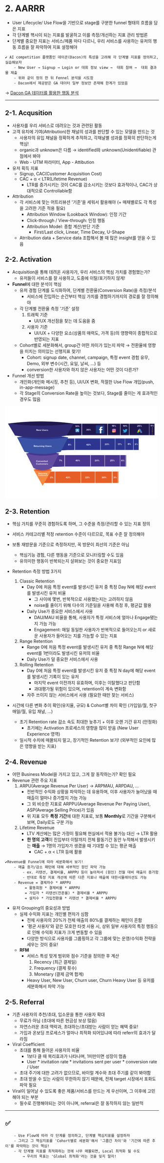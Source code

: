 # 2. AARRR
- User Lifecycle/ Use Flow을 기반으로 stage를 구분한 funnel 형태의 흐름을 담은 지표
- 각 단계별 핵시이 되는 지표를 발굴하고 이를 측정/개선하는 지표 관리 방법론
- 단계별 중요한 지표는 서비스/제품 마다 다르니, 우리 서비스를 사용하는 유저의 행동 흐름을 잘 파악하여 지표 설정해야
```
✔ AI competition 플랫폼인 데이콘(Dacon)의 특성을 고려해 각 단계별 지표를 정의하고, 실습해보자
	- New User → Signup → Login or 대회 정보 view →  대회 참여 →  대회 결과물 제출
	- 위와 같이 정의 한 뒤 Fennel 분석을 시도함
	- Dacon에서 제공받은 GA 데이터 일부 정보만 존재해 한계가 있었음
```
→ [Dacon GA 데이터를 활용한 행동 분석](https://github.com/ssujeong/User_Acquisition-Retention)

---------------------
 
## 2-1. Acqusition
- 사용자를 우리 서비스로 데려오는 것과 관련된 활동
- 고객 유치에 기여(Attribution)한 채널의 성과를 판단할 수 있는 모델을 만드는 것
	- 사용자의 유입 채널을 정확하게 추적하고, 각채널별 성과를 정확히 판단하는게 핵심!
	- organic과 unknown은 다름 → identified와 unknown(Unidentifiable) 관점에서 봐야
	- Web - UTM 파라미터, App - Attibution
- 유저 획득 지표
	- Signup, CAC(Customer Acquisition Cost)
	- CAC + α < LTR(Lifetime Revenue)
		- LTR를 증가시키는 것이 CAC를 감소시키는 것보다 효과적이나, CAC가 상대적으로 Controllable함
- Attribution
	- 각 서비스에 맞는 어트리뷰션 '기준'을 세워서 활용해야 (+ 매채별로도 각 특성을 고려한 기준 적용 필요)
		- Attribution Window (Lookback Window): 인정 기간
		- Click-through / View-through: 인정 행동
		- Attribution Model: 종합 계산/판단 기준
			- First/Last click, Linear, Time Decay, U-Shape
	- Atrribution data + Service data 조합해서 볼 때 많은 insight를 얻을 수 있음

## 2-2. Activation
- Acquisition을 통해 데려온 사용자가, 우리 서비스의 핵심 가치를 경험했는가?
	- 유저들이 서비스를 잘 사용하고, 도중에 이탈/포기하지 않게!
- **Funnel**에 대한 분석이 핵심
	- 유저 경험 단계를 도식화하여, 단계별 전환율(Conversion Rate)을 측정/분석
		- 서비스에 진입하는 순간부터 핵심 가치를 경험하기까지의 경로를 잘 정의해야
	- 각 단계별 전환율 측정 '기준' 설정
		1. 트래픽 기준
			- UI/UX 개선점을 찾는 데 도움을 줌
		2. 사용자 기준
			- UI/UX + 다양한 요소(상품의 매력도, 가격 등)의 영향력이 종합적으로 반영되는 지표
	- Cohort별로 세분화해서, group간 어떤 차이가 있는지 파악 → 전환율에 영향을 미치는 의미있는 선행지표 찾기!
		- Cohort: signup date, channel, campaign, 특정 event 경험 유무, Demo, 외부 변수(시간, 요일, 날씨, ...) 등
		- conversion한 사용자와 하지 않은 사용자는 어떤 것이 다른가? 
- Funnel 개선 방법
	- 개인화(개인화 메시징, 추천 등), UI/UX 변화, 적절한 Use Flow 개입(push, in-app-message)	
	- 각 Stage의 Conversion Rate을 높이는 것보다, Stage를 줄이는 게 효과적인 경우도 많음
<img src="./image/2_funnel_by_channel.png" width="500" height="300">

	
## 2-3. Retention
- 핵심 가치를 꾸준히 경험하도록 하며, 그 수준을 측정/관리할 수 있는 지표 정의
- 서비스 카테고리별 적정 retention 수준이 다르므로, 목표 수준 잘 정의해야
- 보통 재방문을 기준으로 측정하지만, 꼭 방문이 최선의 기준은 아님 
	- 핵심기능 경험, 다른 행동을 기준으로 모니터링할 수도 있음
	- 유의미한 행동이 반복되는지 살펴보는 것이 중요한 지표임
- Retention 측정 방법 3가지
	1. Classic Retention
		- Day 0에 처음 특정 event를 발생시킨 유저 중 특정  Day N에 해당 event를 발생시킨 유저 비율
			- 그 사이에 몇번, 반복적으로 사용했는지는 고려하지 않음
			- noise를 줄이기 위해 다수의 기준일을 사용해 측정 후, 평균값 활용 
		- Daily Use가 중요한 서비스에서 사용
			- DAU/MAU 비율을 통해, 사용자가 특정 서비스에 얼마나 Engage됐는지 가늠 가능
			- Engagement: 매일 동일한 사용자가 반복적으로 들어오는지 or 새로운 사용자가 들어오는 지를 가늠할 수 있는 지표
	2. Range Retention
		- Range 0에 처음 특정 event를 발생시킨 유저 중 특정 Range N에 해당 event를 1번이라도 발생시킨 유저의 비율
		- Daily Use가 덜 중요한 서비스에서 사용
	3. Rolling Retention
		- Day 0에 처음 특정 event를 발생시킨 유저 중 특정 N day에 해당 event를 발생시킨 기록이 있는 유저
			- 마지막 event 이전까지 유효하며, 이후는 이탈했다고 판단함
			- 과대평가될 위험이 있으며, retention이 계속 변화함
		- 자주 쓰이지 않는 서비스에서 사용 (필요한 때만 찾는 서비스)

- 시간에 다른 변화 추이 확인(유지율, 규모) & Cohort별 차이 확인 (가입일/월, 첫구매일/월, 유입 채널, ...) 
	- 초기 Retention rate 감소 속도 최대한 늦추기 + 이후 오랜 기간 유지 (안정화)
		- 초기에는 Activation 프로세스의 영향을 많이 받음 (New User Experience 영역)
	- 일시적 수치에 매몰되지 말고, 장기적인 Retention 보기!  (외부적인 요인에 많은 영향을 받는 지표)

## 2-4. Revenue
- 어떤 Business Model을 가지고 있고, 그게 잘 동작하는가? 확인 필요
- Revenue 관련 주요 지표
	1. ARPU(Average Revenue Per User) → ARPMAU, ARPDAU, ...
		- 전반적인 수익화 상황을 파악하는 데 유용하며, 이후 사용자가 늘어났을 때 매출이 얼마나 증가할지 가늠 가능
		- 그 외 비슷한 지표로 ARPPU(Average Revenue Per Paying User), ASP(Average Selling Price)가 있음
		- 위 지표 모두 **특정 기간**에 대한 지표로, 보통 **Monthly**로 기간을 구분해서 보며, Daily로도 구분 가능
	2. Lifetime Revenue
		- LTV 계산에는 많은 가정이 필요해 현실에서 적용 불가능 대신 → LTR 활용
		- **한 명의 고객**이 진입부터 이탈까지 전체 활동기간 동안 누적해서 발생시키는 **매출**
			→ 1명의 가입자가 생겼을 때 기대할 수 있는 평균 매출
			- CAC + α < LTR 등에 활용
```
✔Revenue를 Funnel에 따라 세분화해서 보기!
	- 매출 증가/감소 패턴에 대해 세부적인 원인 파악 가능
		- ex. 리텐션, 결제비율, ARPPU 등이 높아져서 (원인) 전월 대비 매출이 증가함
		- 반대로 특정 지표 개선에 따른 다른 지표나 매출에 대한시뮬레이션도 가능
	- Revenue = 결제자수 * ARPPU 
		 = 활동회원 * 결제비율 * ARPPU 
		 = 가입자 * 리텐션(잔존율) * 결제비율 * ARPPU
		 = 설치수 * 가입전환율 * 리텐션 * 결제비율 * ARPPU  
```
- 유저 Grouping의 중요성과 방법
	- 실제 수익화 지표는 개인별 편차가 심함
		- 전체 사용자의 20%가 전체 매출의 80%를 결제하는 패턴이 흔함
		- '평균 사용자'와 같은 모호한 타겟 사용 시, 상위 일부 사용자의 특정 행동으로 인해 수익화 지표가 크게 변동할 수 있음
		- 다양한 방식으로 사용자를 그룹핑하고 각 그룹에 맞는 운영/수익화 전략을 세우는 것이 중요! 
	- **RFM**
		- 서비스 특성 맞게 범위와 점수 기준을 정의한 후 계산
			1. Recency (최근 결제일)
			2. Frequency (결제 횟수)
			3. Monetary (결제 금액 합계)
		- Heavy User, New User, Churn user, Churn Heavy User 등 유저를 세분화해서 파악 가능

## 2-5. Referral
- 기존 사용자의 추천/초대, 입소문을 통한 사용자 확대
	- 무료가 아님 (초대에 따른 현금성 보상 많음)
	- 자연스러운 초대 맥락과, 초대하는/초대받는 사람이 얻는 혜택 중요!
	- 가입과 온보딩 프로세스가 얼마나 최적화 되어있냐에 따라 referr의 효과가 달라짐
- Viral Coefficient
	- 초대를 통해 들어온 사용자의 비율
		- 1보다 클 때 복리효과가 나타나며, 1미만이면 성장이 멈춤
		- User * invitation rate * invitations sent per user * conversion rate / User
	- 초대 주기에 대한 고려가 없으므로, 바이럴 계수와 초대 주기를 같이 봐야함
	- 초대 받을 수 있는 사람이 무한하지 않기 때문에, 전체 target 시장에서 포화도 파악 필요
- Viral이 일어날 수 있도록 좋은 제품/서비스를 만드는 게 우선이며, 그 이후에 고민해야 되는 부분 
	- 필수로 진행해야되는 것이 아니며, referral은 잘 동작하지 않는 일반적

-------

## :white_check_mark:
```
	- Use Flow에 따라 각 단계를 정의하고, 단계별 핵심지표를 설정하자
	- 그리고 그 핵심지표를 'Cohort별로 세분화'해서 '그룹간 차이'와 '기간에 따른 추이'를 파악하는 것이 핵심!
	- 각 단계별 지표를 최적화하는 것에 너무 매몰되면, Local 최적화 될 수도 
		→ 우리의 목표는 'Global 최적화'라는 것을 잊지 말자!
```

